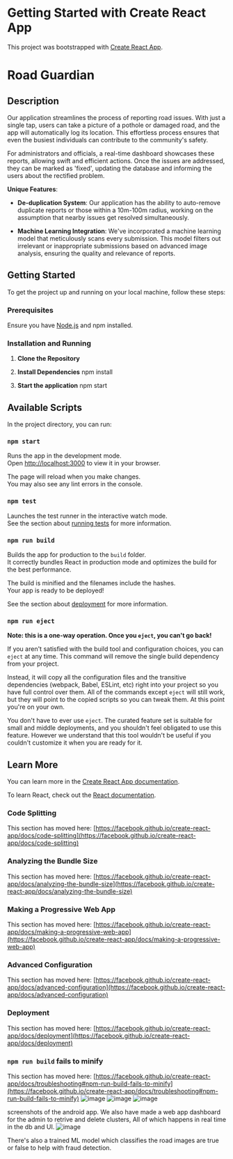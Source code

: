 # Getting Started with Create React App

This project was bootstrapped with [Create React App](https://github.com/facebook/create-react-app).

# Road Guardian

## Description
Our application streamlines the process of reporting road issues. With just a single tap, users can take a picture of a pothole or damaged road, and the app will automatically log its location. This effortless process ensures that even the busiest individuals can contribute to the community's safety.

For administrators and officials, a real-time dashboard showcases these reports, allowing swift and efficient actions. Once the issues are addressed, they can be marked as 'fixed', updating the database and informing the users about the rectified problem.

**Unique Features**:
- **De-duplication System**: Our application has the ability to auto-remove duplicate reports or those within a 10m-100m radius, working on the assumption that nearby issues get resolved simultaneously.
  
- **Machine Learning Integration**: We've incorporated a machine learning model that meticulously scans every submission. This model filters out irrelevant or inappropriate submissions based on advanced image analysis, ensuring the quality and relevance of reports.

## Getting Started

To get the project up and running on your local machine, follow these steps:

### Prerequisites

Ensure you have [Node.js](https://nodejs.org/) and npm installed.

### Installation and Running

1. **Clone the Repository**

2. **Install Dependencies**
   npm install 

3. **Start the application**
  npm start

## Available Scripts

In the project directory, you can run:

### `npm start`

Runs the app in the development mode.\
Open [http://localhost:3000](http://localhost:3000) to view it in your browser.

The page will reload when you make changes.\
You may also see any lint errors in the console.

### `npm test`

Launches the test runner in the interactive watch mode.\
See the section about [running tests](https://facebook.github.io/create-react-app/docs/running-tests) for more information.

### `npm run build`

Builds the app for production to the `build` folder.\
It correctly bundles React in production mode and optimizes the build for the best performance.

The build is minified and the filenames include the hashes.\
Your app is ready to be deployed!

See the section about [deployment](https://facebook.github.io/create-react-app/docs/deployment) for more information.

### `npm run eject`

**Note: this is a one-way operation. Once you `eject`, you can't go back!**

If you aren't satisfied with the build tool and configuration choices, you can `eject` at any time. This command will remove the single build dependency from your project.

Instead, it will copy all the configuration files and the transitive dependencies (webpack, Babel, ESLint, etc) right into your project so you have full control over them. All of the commands except `eject` will still work, but they will point to the copied scripts so you can tweak them. At this point you're on your own.

You don't have to ever use `eject`. The curated feature set is suitable for small and middle deployments, and you shouldn't feel obligated to use this feature. However we understand that this tool wouldn't be useful if you couldn't customize it when you are ready for it.

## Learn More

You can learn more in the [Create React App documentation](https://facebook.github.io/create-react-app/docs/getting-started).

To learn React, check out the [React documentation](https://reactjs.org/).

### Code Splitting

This section has moved here: [https://facebook.github.io/create-react-app/docs/code-splitting](https://facebook.github.io/create-react-app/docs/code-splitting)

### Analyzing the Bundle Size

This section has moved here: [https://facebook.github.io/create-react-app/docs/analyzing-the-bundle-size](https://facebook.github.io/create-react-app/docs/analyzing-the-bundle-size)

### Making a Progressive Web App

This section has moved here: [https://facebook.github.io/create-react-app/docs/making-a-progressive-web-app](https://facebook.github.io/create-react-app/docs/making-a-progressive-web-app)

### Advanced Configuration

This section has moved here: [https://facebook.github.io/create-react-app/docs/advanced-configuration](https://facebook.github.io/create-react-app/docs/advanced-configuration)

### Deployment

This section has moved here: [https://facebook.github.io/create-react-app/docs/deployment](https://facebook.github.io/create-react-app/docs/deployment)

### `npm run build` fails to minify

This section has moved here: [https://facebook.github.io/create-react-app/docs/troubleshooting#npm-run-build-fails-to-minify](https://facebook.github.io/create-react-app/docs/troubleshooting#npm-run-build-fails-to-minify)
![image](https://github.com/tusharendrak/HackNC2023/assets/110748078/4bd704d9-a30a-4563-80bd-bdd0bb7ea926)
![image](https://github.com/tusharendrak/HackNC2023/assets/110748078/7d7d7c97-c45c-466e-bc12-889a46ebbbd9)
![image](https://github.com/tusharendrak/HackNC2023/assets/110748078/84fc4292-e249-4bc9-8a6d-23f9148757be)

screenshots of the android app. We also have made a web app dashboard for the admin to retrive and delete clusters, All of which happens in real time in the db and UI.
![image](https://github.com/tusharendrak/HackNC2023/assets/110748078/14b4fd6a-ec94-4593-8d44-f573c910b99a)

There's also a trained ML model which classifies the road images are true or false to help with fraud detection.
